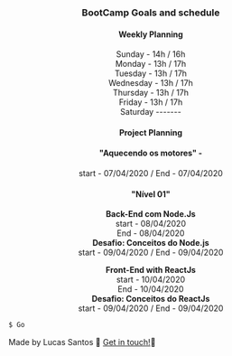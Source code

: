 <h3 align="center">
  BootCamp Goals and schedule
</h3>
<h4 align="center">
  Weekly Planning
</h4>
<p align="center">
 Sunday - 14h / 16h <br />
Monday - 13h / 17h <br />
Tuesday - 13h / 17h <br>
Wednesday - 13h / 17h <br>
Thursday - 13h / 17h <br>
Friday - 13h / 17h <br>
Saturday ------- <br>
</p>

<h4 align="center">
  Project Planning
</h4>

<h4 align="center"> 
 "Aquecendo os motores" - 
</h4>

 <p align="center">
  start - 07/04/2020 / 
  End - 07/04/2020
</p>

<h4 align="center"> 
 "Nível 01"
</h4>
<p align="center">
  <b>Back-End com Node.Js</b> <br />
  start - 08/04/2020 <br /> 
  End - 08/04/2020 <br />
  <b>Desafio: Conceitos do Node.js</b> <br />
  start - 09/04/2020 / End - 09/04/2020 <br />
</p>

<p align="center">
  <b>Front-End with ReactJs</b> <br />
  start - 10/04/2020 <br /> 
  End - 10/04/2020 <br />
  <b>Desafio: Conceitos do ReactJs</b> <br />
  start - 09/04/2020 / End - 09/04/2020 <br />
</p>



```bash
$ Go
```

Made by Lucas Santos :wave: [Get in touch!](https://www.linkedin.com/in/lucasmk/):rocket:
